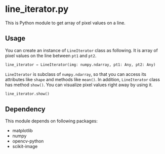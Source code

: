 # line_iterator.py
This is Python module to get array of pixel values on a line.

## Usage
You can create an instance of `LineIterator` class as following.
It is array of pixel values on the line between `pt1` and `pt2`. 
```py
line_iterator = LineIterator(img: numpy.ndarray, pt1: Any, pt2: Any)
```

`LineIterator` is subclass of `numpy.ndarray`, so that you can access its attributes like `shape` and methods like `mean()`.
In addition, `LineIterator` class has method `show()`.
You can visualize pixel values right away by using it.
```py
line_iterator.show()
```

## Dependency
This module depends on following packages:
- matplotlib
- numpy
- opencv-python
- scikit-image
